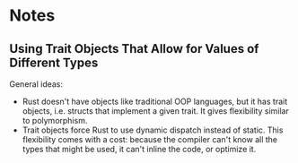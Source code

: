 # Notes

## Using Trait Objects That Allow for Values of Different Types

General ideas:

- Rust doesn't have objects like traditional OOP languages, but it has
  trait objects, i.e. structs that implement a given trait. It gives
  flexibility similar to polymorphism.
- Trait objects force Rust to use dynamic dispatch instead of static. This
  flexibility comes with a cost: because the compiler can't know all the types
  that might be used, it can't inline the code, or optimize it.